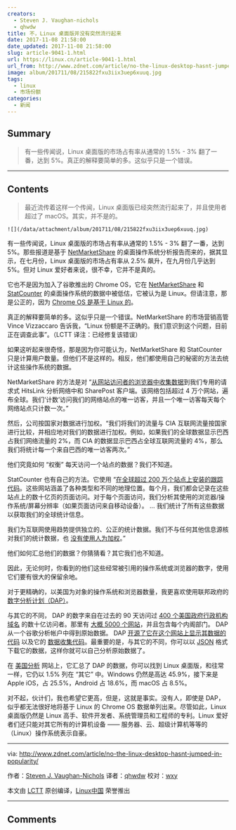 ```yaml
---
creators:
  - Steven J. Vaughan-nichols
  - qhwdw
title: 不，Linux 桌面版并没有突然流行起来
date: 2017-11-08 21:58:00
date_updated: 2017-11-08 21:58:00
slug: article-9041-1.html
url: https://linux.cn/article-9041-1.html
url_from: http://www.zdnet.com/article/no-the-linux-desktop-hasnt-jumped-in-popularity/
image: album/201711/08/215822fxu3iix3uep6xuuq.jpg
tags:
  - linux
  - 市场份额
categories:
  - 新闻
---
```


## Summary

> 有一些传闻说，Linux 桌面版的市场占有率从通常的 1.5% - 3% 翻了一番，达到 5%。真正的解释要简单的多。这似乎只是一个错误。

***

<!-- more -->

## Contents

> 
> 最近流传着这样一个传闻，Linux 桌面版已经突然流行起来了，并且使用者超过了 macOS。其实，并不是的。
> 
> 
> 

`![](/data/attachment/album/201711/08/215822fxu3iix3uep6xuuq.jpg)`

有一些传闻说，Linux 桌面版的市场占有率从通常的 1.5% - 3% 翻了一番，达到 5%。那些报道是基于 [NetMarketShare](https://www.netmarketshare.com/) 的桌面操作系统分析报告而来的，据其显示，在七月份，Linux 桌面版的市场占有率从 2.5% 飙升，在九月份几乎达到 5%。但对 Linux 爱好者来说，很不幸，它并不是真的。

它也不是因为加入了谷歌推出的 Chrome OS，它在 [NetMarketShare](https://www.netmarketshare.com/) 和 [StatCounter](https://statcounter.com/) 的桌面操作系统的数据中被低估，它被认为是 Linux。但请注意，那是公正的，因为 [Chrome OS 是基于 Linux 的](http://www.zdnet.com/article/the-secret-origins-of-googles-chrome-os/)。

真正的解释要简单的多。这似乎只是一个错误。NetMarketShare 的市场营销高管 Vince Vizzaccaro 告诉我，“Linux 份额是不正确的。我们意识到这个问题，目前正在调查此事”。（LCTT 译注：已经修复该错误）

如果这听起来很奇怪，那是因为你可能认为，NetMarketShare 和 StatCounter 只是计算用户数量。但他们不是这样的。相反，他们都使用自己的秘密的方法去统计这些操作系统的数据。

NetMarketShare 的方法是对 “[从网站访问者的浏览器中收集数据](http://www.netmarketshare.com/faq.aspx#Methodology)到我们专用的请求式 HitsLink 分析网络中和 SharePost 客户端。该网络包括超过 4 万个网站，遍布全球。我们‘计数’访问我们的网络站点的唯一访客，并且一个唯一访客每天每个网络站点只计数一次。”

然后，公司按国家对数据进行加权。“我们将我们的流量与 CIA 互联网流量按国家进行比较，并相应地对我们的数据进行加权。例如，如果我们的全球数据显示巴西占我们网络流量的 2%，而 CIA 的数据显示巴西占全球互联网流量的 4%，那么我们将统计每一个来自巴西的唯一访客两次。”

他们究竟如何 “权衡” 每天访问一个站点的数据？我们不知道。

StatCounter 也有自己的方法。它使用 “[在全球超过 200 万个站点上安装的跟踪代码](http://gs.statcounter.com/faq#methodology)。这些网站涵盖了各种类型和不同的地理位置。每个月，我们都会记录在这些站点上的数十亿页的页面访问。对于每个页面访问，我们分析其使用的浏览器/操作系统/屏幕分辨率（如果页面访问来自移动设备）。 ... 我们统计了所有这些数据以获取我们的全球统计信息。

我们为互联网使用趋势提供独立的、公正的统计数据。我们不与任何其他信息源核对我们的统计数据，也 [没有使用人为加权](http://gs.statcounter.com/faq#no-weighting)。”

他们如何汇总他们的数据？你猜猜看？其它我们也不知道。

因此，无论何时，你看到的他们这些经常被引用的操作系统或浏览器的数字，使用它们要有很大的保留余地。

对于更精确的，以美国为对象的操作系统和浏览器数量，我更喜欢使用联邦政府的 [数字分析计划（DAP）](https://www.digitalgov.gov/services/dap/)。

与其它的不同， DAP 的数字来自在过去的 90 天访问过 [400 个美国政府行政机构域名](https://analytics.usa.gov/data/live/second-level-domains.csv) 的数十亿访问者。那里有 [大概 5000 个网站](https://analytics.usa.gov/data/live/sites.csv)，并且包含每个内阁部门。 DAP 从一个谷歌分析帐户中得到原始数据。 DAP [开源了它在这个网站上显示其数据的代码](https://github.com/GSA/analytics.usa.gov) 以及它的 [数据收集代码](https://github.com/18F/analytics-reporter)。最重要的是，与其它的不同，你可以以 [JSON](http://json.org/) 格式下载它的数据，这样你就可以自己分析原始数据了。

在 [美国分析](https://analytics.usa.gov/) 网站上，它汇总了 DAP 的数据，你可以找到 Linux 桌面版，和往常一样，它仍以 1.5% 列在 “其它” 中。Windows 仍然是高达 45.9%，接下来是 Apple iOS，占 25.5%，Android 占 18.6%，而 macOS 占 8.5%。

对不起，伙计们，我也希望它更高，但是，这就是事实。没有人，即使是 DAP，似乎都无法很好地将基于 Linux 的 Chrome OS 数据单列出来。尽管如此，Linux 桌面版仍然是 Linux 高手、软件开发者、系统管理员和工程师的专利。Linux 爱好者们还只能对其它所有的计算机设备 —— 服务器、云、超级计算机等等的（Linux）操作系统表示自豪。

---

via: <http://www.zdnet.com/article/no-the-linux-desktop-hasnt-jumped-in-popularity/>

作者：[Steven J. Vaughan-Nichols](http://www.zdnet.com/meet-the-team/us/steven-j-vaughan-nichols/)  译者：[qhwdw](https://github.com/qhwdw) 校对：[wxy](https://github.com/wxy)

本文由 [LCTT](https://github.com/LCTT/TranslateProject) 原创编译，[Linux中国](https://linux.cn/) 荣誉推出

***

## Comments
